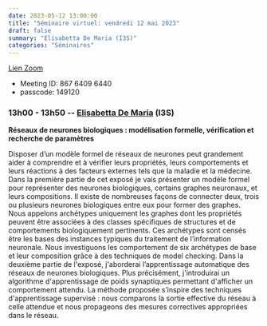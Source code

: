 ```yaml
---
date: 2023-05-12 13:00:00
title: "Séminaire virtuel: vendredi 12 mai 2023"
draft: false
summary: "Elisabetta De Maria (I3S)"
categories: "Séminaires"
---
```



[Lien Zoom](https://u-bordeaux-fr.zoom.us/j/86764096440?pwd=b01qOG04RTMvRWNOVHBYR1ZIbkVaUT09)
* Meeting ID: 867 6409 6440
* passcode: 149120 


### 13h00 - 13h50 -- [Elisabetta De Maria](https://www.i3s.unice.fr/~edemaria/index.html) (I3S)

**Réseaux de neurones biologiques : modélisation formelle, vérification et recherche de paramètres**

Disposer d’un modèle formel de réseaux de neurones peut grandement aider à comprendre et à vérifier leurs propriétés, leurs comportements et leurs réactions à des facteurs externes tels que la maladie et la médecine. Dans la première partie de cet exposé je vais présenter un modèle formel pour représenter des neurones biologiques, certains graphes neuronaux, et leurs compositions. Il existe de nombreuses façons de connecter deux, trois ou plusieurs neurones biologiques entre eux pour former des graphes. Nous appelons archétypes uniquement les graphes dont les propriétés peuvent être associées à des classes spécifiques de structures et de comportements biologiquement pertinents. Ces archétypes sont censés être les bases des instances typiques du traitement de l’information neuronale. Nous investiguons les comportement de six archétypes de base et leur composition grâce à des techniques de model checking. Dans la deuxième partie de l'exposé, j'aborderai l’apprentissage automatique des réseaux de neurones biologiques. Plus précisément, j'introduirai un algorithme d'apprentissage de poids synaptiques permettant d'afficher un comportement attendu. La méthode proposée s’inspire des techniques d'apprentissage supervisé : nous comparons la sortie effective du réseau à celle attendue et nous propageons des mesures correctives appropriées dans le réseau. 
